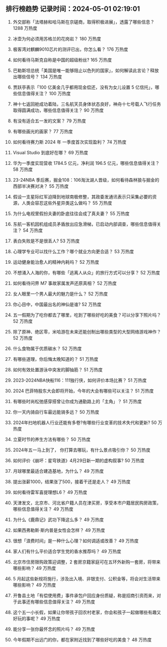 
## 排行榜趋势 记录时间：2024-05-01 02:19:01
  
  1. 外交部称「法塔赫和哈马斯在京磋商，取得积极进展」，透露了哪些信息？ 1288 万热度
    
  2. 冰壶为何必须用苏格兰的花岗岩？ 180 万热度
    
  3. 极客湾对麒麟9010芯片的测评已出，你怎么看？ 176 万热度
    
  4. 如何看待马斯克自称是中国的超级粉丝? 165 万热度
    
  5. 巴勒斯坦总统「美国是唯一能够阻止以色列的国家」，如何解读此言论？释放出哪些信号？ 134 万热度
    
  6. 贾跃亭表示「100 亿美金几乎都用现金偿还，没有为女儿设置 5 亿信托」，哪些信息值得关注？ 100 万热度
    
  7. 神十七返回舱成功着陆，三名航天员身体状态良好，神舟十七号载人飞行任务取得圆满成功，哪些信息值得关注？ 90 万热度
    
  8. 有没有适合五一发的文案？ 79 万热度
    
  9. 有哪些画光的画家？ 77 万热度
    
  10. 如何看待赛力斯 2024 年 一季度首次实现盈利？ 74 万热度
    
  11. Visual Studio 到底好在哪？ 69 万热度
    
  12. 华为一季度实现营收 1784.5 亿元，净利润 196.5 亿元，哪些信息值得关注？ 58 万热度
    
  13. 23-24NBA 季后赛，掘金108：106淘汰湖人晋级，如何看待森林狼与掘金的西部半决赛对决？ 55 万热度
    
  14. 假设一支星际红军迫降到地球南极修整，其政委发通讯表示只采集必要的资源，人类会容忍这些外星异类这么做吗？ 55 万热度
    
  15. 为什么电视里假扮夫妻的卧底往往会成了真夫妻？ 55 万热度
    
  16. 东航一客机因机组成员矛盾放出应急滑梯，已启动内部调查，哪些信息值得关注？ 54 万热度
    
  17. 表白失败是不是很丢人? 53 万热度
    
  18. 心理学专业可以找什么工作？哪个就业方向更合适？ 53 万热度
    
  19. 运动健身能治愈人的精神内耗吗？ 52 万热度
    
  20. 不想涌入人海的你，有哪些「逃离人从众」的旅行方式可以分享？ 52 万热度
    
  21. 如何看待问界 M7 事故家属发声还原真相？ 52 万热度
    
  22. 女人眼里一个男人最大的魅力是什么？ 52 万热度
    
  23. 你心目中，中国最出名的神仙是谁? 52 万热度
    
  24. 五一假期为了吃你都去了哪里，吃到了哪些好吃的美食？可以分享下照片吗？ 52 万热度
    
  25. 除了原神、绝区零，米哈游在未来还能创制出哪些类型的大型网络游戏神作？ 52 万热度
    
  26. 什么食物属于优质碳水？ 52 万热度
    
  27. 有哪些道理，你后悔太晚知道的？ 51 万热度
    
  28. 如何有效处置游泳中突发的脚抽筋？ 51 万热度
    
  29. 2023-2024NBA快船116：111独行侠，如何评价本场比赛？ 51 万热度
    
  30. 2024 巴菲特股东大会即将开始，今年的大会有哪些可以关注？ 51 万热度
    
  31. 有哪些时尚松弛感穿搭曾让你成为通勤路上的「主角」？ 51 万热度
    
  32. 你一天内骑自行车最远能骑多远？ 50 万热度
    
  33. 2024年扫地机器人行业还能有多卷?有哪些行业变革的技术失代和更新? 50 万热度
    
  34. 立夏时节的养生方法有哪些？ 50 万热度
    
  35. 2024年五一马上到了， 你打算去哪玩，有什么景点吸引你？ 50 万热度
    
  36. 如何评价《崩坏：星穹铁道》4月29日新一期的虚构叙事? 50 万热度
    
  37. 月球哪里最适合建造基地，为什么？ 49 万热度
    
  38. 提出涨薪1000，结果涨了500，接着干还是走人？ 49 万热度
    
  39. 如何看待雷军喜提理想L6？ 49 万热度
    
  40. 天津发文，北京市、河北省户籍人员在津买房，享受本市户籍居民购房政策，哪些信息值得关注？ 49 万热度
    
  41. 为什么《鹿鼎记》武功下降这么多？ 49 万热度
    
  42. 如果西弗勒斯·斯内普是女性会怎样？ 49 万热度
    
  43. 很想「浪费时间」是一种什么心理？如何调适或改善？ 49 万热度
    
  44. 家人们有什么平价适合学生党的香水推荐吗？ 49 万热度
    
  45. 北京市住房限购政策迎调整，2 套房京籍家庭可在五环外新购一套房，将带来哪些影响？ 49 万热度
    
  46. 5 月起这些新规将施行，涉及出入境、非银支付、公积金等，将会对生活带来哪些影响？ 49 万热度
    
  47. 开鲁县土地「有偿使用费」事件承包户回应身份质疑，称是招商引资而来，对于此事还有哪些信息值得关注？ 49 万热度
    
  48. 这个五一小长假，如果让你带孩子回农村老家，你会和孩子一起做哪些有趣又好玩的事呢？ 49 万热度
    
  49. 能分享一张你最怀念的照片吗？ 49 万热度
    
  50. 今年假期不出远门的你，都在家附近找到了哪些好吃的美食？ 48 万热度
    